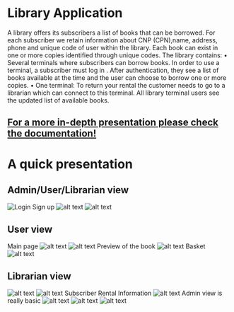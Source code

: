 # Library Application

A library offers its subscribers a list of books that can be borrowed. For each subscriber we retain information about CNP (CPN),name, address, phone and unique code of user within the library. Each book can exist in one or more copies identified through unique codes. The library contains:
• Several terminals where subscribers can borrow books. In order to use a terminal, a subscriber must log in . After authentication, they see a list of books available at the time and the user can choose to borrow one or more copies.
• One terminal: To return your rental the customer needs to go to a librarian which can connect to this terminal. All library terminal users see the updated list of available books.

## [For a more in-depth presentation please check the documentation!](https://github.com/deeaion/Library-Application/tree/main/Documents)

# A quick presentation

## Admin/User/Librarian view

![Login](image.png)
Sign up
![alt text](image-1.png)
![alt text](image-2.png)

## User view

Main page
![alt text](image-3.png)
![alt text](image-4.png)
Preview of the book
![alt text](image-5.png)
Basket
![alt text](image-6.png)

## Librarian view

![alt text](image-7.png)
![alt text](image-8.png)
Subscriber Rental Information
![alt text](image-9.png)
Admin view is really basic
![alt text](image-10.png)
![alt text](image-11.png)
![alt text](image-12.png)
